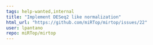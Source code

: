 ```yaml
---
tags: help-wanted,internal
title: "Implement DESeq2 like normalization"
html_url: "https://github.com/miRTop/mirtop/issues/22"
user: lpantano
repo: miRTop/mirtop
---
```


